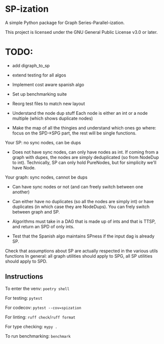 # SP-ization

A simple Python package for Graph Series-Parallel-ization.

This project is licensed under the GNU General Public License v3.0 or later.

# TODO:

- add digraph_to_sp
- extend testing for all algos
- Implement cost aware spanish algo
- Set up benchmarking suite
- Reorg test files to match new layout

- Understand the node dup stuff
    Each node is either an int or a node multiple (which shows duplicate nodes)
- Make the map of all the thingies and understand which ones go where: focus on the SPD->SPG part, the rest will be single functions.

Your SP: no sync nodes, can be dups
- Does not have sync nodes, can only have nodes as int. If coming from a graph with dupes, the nodes are simply deduplicated (so from NodeDup to int).
Technically, SP can only hold PureNodes, but for simplicity we'll have Node.

Your graph: sync nodes, cannot be dups
- Can have sync nodes or not (and can freely switch between one another)
- Can either have no duplicates (so all the nodes are simply int) or have duplicates (in which case they are NodeDups). You can frely switch between graph and SP.

- Algorithms must take in a DAG that is made up of ints and that is TTSP, and return an SPD of only ints.


- Test that the Spanish algo maintains SPness if the input dag is already SP.

Check that assumptions about SP are actually respected in the various utils functions
In general: all graph utilities should apply to SPG, all SP utilities should apply to SPD. 

## Instructions

To enter the venv: `poetry shell`

For testing: `pytest`

For codecov: `pytest --cov=spization`

For linting: `ruff check`/`ruff format`

For type checking: `mypy .`

To run benchmarking: `benchmark`